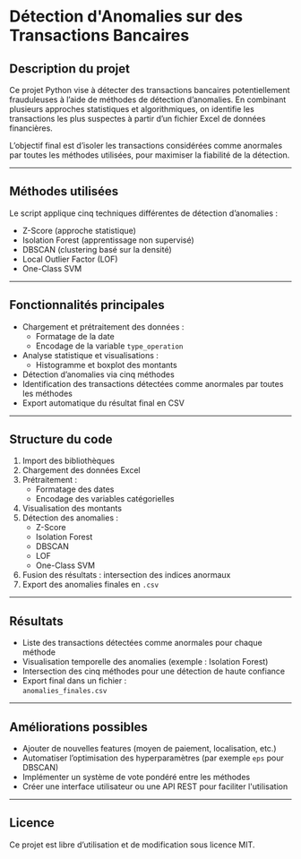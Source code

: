 # Détection d'Anomalies sur des Transactions Bancaires

## Description du projet

Ce projet Python vise à détecter des transactions bancaires potentiellement frauduleuses à l’aide de méthodes de détection d’anomalies. En combinant plusieurs approches statistiques et algorithmiques, on identifie les transactions les plus suspectes à partir d’un fichier Excel de données financières.

L’objectif final est d’isoler les transactions considérées comme anormales par toutes les méthodes utilisées, pour maximiser la fiabilité de la détection.

---

## Méthodes utilisées

Le script applique cinq techniques différentes de détection d’anomalies :

- Z-Score (approche statistique)
- Isolation Forest (apprentissage non supervisé)
- DBSCAN (clustering basé sur la densité)
- Local Outlier Factor (LOF)
- One-Class SVM

---

## Fonctionnalités principales

- Chargement et prétraitement des données :
  - Formatage de la date
  - Encodage de la variable `type_operation`
- Analyse statistique et visualisations :
  - Histogramme et boxplot des montants
- Détection d’anomalies via cinq méthodes
- Identification des transactions détectées comme anormales par toutes les méthodes
- Export automatique du résultat final en CSV

---

## Structure du code

1. Import des bibliothèques
2. Chargement des données Excel
3. Prétraitement :
   - Formatage des dates
   - Encodage des variables catégorielles
4. Visualisation des montants
5. Détection des anomalies :
   - Z-Score
   - Isolation Forest
   - DBSCAN
   - LOF
   - One-Class SVM
6. Fusion des résultats : intersection des indices anormaux
7. Export des anomalies finales en `.csv`

---

## Résultats

- Liste des transactions détectées comme anormales pour chaque méthode
- Visualisation temporelle des anomalies (exemple : Isolation Forest)
- Intersection des cinq méthodes pour une détection de haute confiance
- Export final dans un fichier :  
  `anomalies_finales.csv`

---

## Améliorations possibles

- Ajouter de nouvelles features (moyen de paiement, localisation, etc.)
- Automatiser l’optimisation des hyperparamètres (par exemple `eps` pour DBSCAN)
- Implémenter un système de vote pondéré entre les méthodes
- Créer une interface utilisateur ou une API REST pour faciliter l'utilisation

---

## Licence

Ce projet est libre d’utilisation et de modification sous licence MIT.
